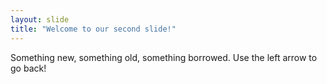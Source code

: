 ```yaml
---
layout: slide
title: "Welcome to our second slide!"
---
```

Something new, something old, something borrowed.
Use the left arrow to go back!

